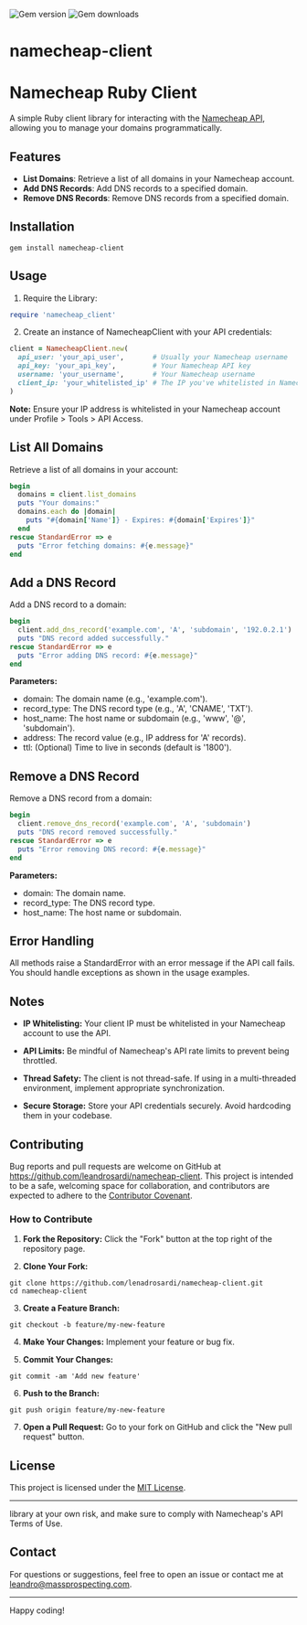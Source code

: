 ![Gem version](https://img.shields.io/gem/v/namecheap-client) ![Gem downloads](https://img.shields.io/gem/dt/namecheap-client)

# namecheap-client

# Namecheap Ruby Client

A simple Ruby client library for interacting with the [Namecheap API](https://www.namecheap.com/support/api/intro/), allowing you to manage your domains programmatically.

## Features

- **List Domains**: Retrieve a list of all domains in your Namecheap account.
- **Add DNS Records**: Add DNS records to a specified domain.
- **Remove DNS Records**: Remove DNS records from a specified domain.

## Installation

```
gem install namecheap-client
```

## Usage

1. Require the Library:

```ruby
require 'namecheap_client'
```

2. Create an instance of NamecheapClient with your API credentials:

```ruby
client = NamecheapClient.new(
  api_user: 'your_api_user',       # Usually your Namecheap username
  api_key: 'your_api_key',         # Your Namecheap API key
  username: 'your_username',       # Your Namecheap username
  client_ip: 'your_whitelisted_ip' # The IP you've whitelisted in Namecheap API settings
)
```

**Note:** Ensure your IP address is whitelisted in your Namecheap account under Profile > Tools > API Access.

## List All Domains

Retrieve a list of all domains in your account:

```ruby
begin
  domains = client.list_domains
  puts "Your domains:"
  domains.each do |domain|
    puts "#{domain['Name']} - Expires: #{domain['Expires']}"
  end
rescue StandardError => e
  puts "Error fetching domains: #{e.message}"
end
```

## Add a DNS Record

Add a DNS record to a domain:

```ruby
begin
  client.add_dns_record('example.com', 'A', 'subdomain', '192.0.2.1')
  puts "DNS record added successfully."
rescue StandardError => e
  puts "Error adding DNS record: #{e.message}"
end
```

**Parameters:**

- domain: The domain name (e.g., 'example.com').
- record_type: The DNS record type (e.g., 'A', 'CNAME', 'TXT').
- host_name: The host name or subdomain (e.g., 'www', '@', 'subdomain').
- address: The record value (e.g., IP address for 'A' records).
- ttl: (Optional) Time to live in seconds (default is '1800').

## Remove a DNS Record

Remove a DNS record from a domain:

```ruby
begin
  client.remove_dns_record('example.com', 'A', 'subdomain')
  puts "DNS record removed successfully."
rescue StandardError => e
  puts "Error removing DNS record: #{e.message}"
end
```

**Parameters:**

- domain: The domain name.
- record_type: The DNS record type.
- host_name: The host name or subdomain.

## Error Handling

All methods raise a StandardError with an error message if the API call fails. You should handle exceptions as shown in the usage examples.

## Notes

- **IP Whitelisting:** Your client IP must be whitelisted in your Namecheap account to use the API.

- **API Limits:** Be mindful of Namecheap's API rate limits to prevent being throttled.

- **Thread Safety:** The client is not thread-safe. If using in a multi-threaded environment, implement appropriate synchronization.

- **Secure Storage:** Store your API credentials securely. Avoid hardcoding them in your codebase.

## Contributing

Bug reports and pull requests are welcome on GitHub at https://github.com/leandrosardi/namecheap-client. This project is intended to be a safe, welcoming space for collaboration, and contributors are expected to adhere to the [Contributor Covenant](https://www.contributor-covenant.org/).

### How to Contribute

1. **Fork the Repository:** Click the "Fork" button at the top right of the repository page.

2. **Clone Your Fork:**

```
git clone https://github.com/lenadrosardi/namecheap-client.git
cd namecheap-client
```

3. **Create a Feature Branch:**

```
git checkout -b feature/my-new-feature
```

4. **Make Your Changes:** Implement your feature or bug fix.

5. **Commit Your Changes:**

```
git commit -am 'Add new feature'
```

6. **Push to the Branch:**

```
git push origin feature/my-new-feature
```

7. **Open a Pull Request:** Go to your fork on GitHub and click the "New pull request" button.


## License

This project is licensed under the [MIT License](/LICENSE).

---

library at your own risk, and make sure to comply with Namecheap's API Terms of Use.


## Contact

For questions or suggestions, feel free to open an issue or contact me at [leandro@massprospecting.com](mailto:leandro@massprospecting.com).

---

Happy coding!